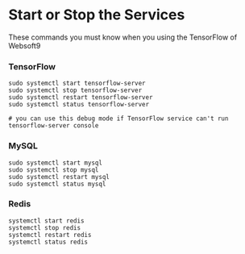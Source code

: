 # Start or Stop the Services

These commands you must know when you using the TensorFlow of Websoft9

### TensorFlow

```shell
sudo systemctl start tensorflow-server
sudo systemctl stop tensorflow-server
sudo systemctl restart tensorflow-server
sudo systemctl status tensorflow-server

# you can use this debug mode if TensorFlow service can't run
tensorflow-server console
```

### MySQL

```shell
sudo systemctl start mysql
sudo systemctl stop mysql
sudo systemctl restart mysql
sudo systemctl status mysql
```

### Redis

```shell
systemctl start redis
systemctl stop redis
systemctl restart redis
systemctl status redis
```
